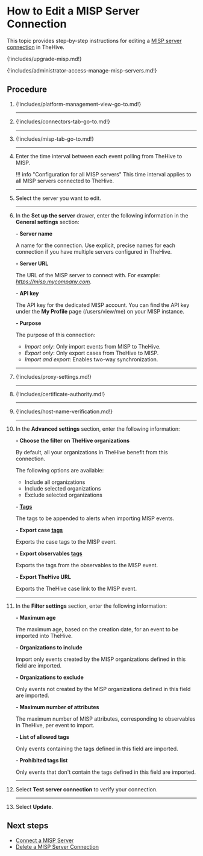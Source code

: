 # How to Edit a MISP Server Connection

This topic provides step-by-step instructions for editing a [MISP server connection](about-misp-integration.md) in TheHive.

{!includes/upgrade-misp.md!}

{!includes/administrator-access-manage-misp-servers.md!}

<h2>Procedure</h2>

1. {!includes/platform-management-view-go-to.md!}

    ---

2. {!includes/connectors-tab-go-to.md!}

    ---

3. {!includes/misp-tab-go-to.md!}

    ---

4. Enter the time interval between each event polling from TheHive to MISP.

    !!! info "Configuration for all MISP servers"
        This time interval applies to all MISP servers connected to TheHive.

    ---

5. Select the server you want to edit.

    ---

6. In the **Set up the server** drawer, enter the following information in the **General settings** section:

    **- Server name**

    A name for the connection. Use explicit, precise names for each connection if you have multiple servers configured in TheHive.

    **- Server URL**

    The URL of the MISP server to connect with. For example: *https://misp.mycompany.com*.

    **- API key**

    The API key for the dedicated MISP account. You can find the API key under the **My Profile** page (/users/view/me) on your MISP instance.

    **- Purpose**
    
    The purpose of this connection: 
    
    * *Import only*: Only import events from MISP to TheHive.
    * *Export only*: Only export cases from TheHive to MISP.
    * *Import and export*: Enables two-way synchronization.

    ---

7. {!includes/proxy-settings.md!}

    ---

8. {!includes/certificate-authority.md!}

    ---

9. {!includes/host-name-verification.md!}

    ---

10. In the **Advanced settings** section, enter the following information:

    **- Choose the filter on TheHive organizations**

    By default, all your organizations in TheHive benefit from this connection.

    The following options are available:

    * Include all organizations
    * Include selected organizations
    * Exclude selected organizations

    **- [Tags](../../administration/taxonomies.md)**

    The tags to be appended to alerts when importing MISP events.

    **- Export case [tags](../../administration/taxonomies.md)**

    Exports the case tags to the MISP event.

    **- Export observables [tags](../../administration/taxonomies.md)**

    Exports the tags from the observables to the MISP event.

    **- Export TheHive URL**

    Exports the TheHive case link to the MISP event.

    ---
  
11. In the **Filter settings** section, enter the following information:

    **- Maximum age**

    The maximum age, based on the creation date, for an event to be imported into TheHive.

    **- Organizations to include**

    Import only events created by the MISP organizations defined in this field are imported.

    **- Organizations to exclude**

    Only events not created by the MISP organizations defined in this field are imported.

    **- Maximum number of attributes**

    The maximum number of MISP attributes, corresponding to observables in TheHive, per event to import.

    **- List of allowed tags**

    Only events containing the tags defined in this field are imported.

    **- Prohibited tags list**

    Only events that don't contain the tags defined in this field are imported.

    ---

12. Select **Test server connection** to verify your connection.

    ---

13. Select **Update**.

<h2>Next steps</h2>

* [Connect a MISP Server](connect-a-misp-server.md)
* [Delete a MISP Server Connection](delete-a-misp-server.md)